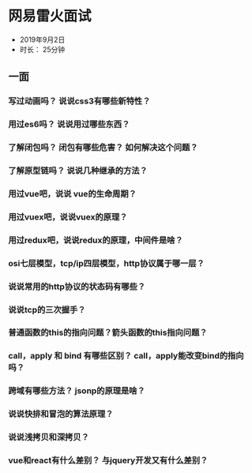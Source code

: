 # 网易雷火面试
+ 2019年9月2日
+ 时长： 25分钟

## 一面

### 写过动画吗？ 说说css3有哪些新特性？

### 用过es6吗？ 说说用过哪些东西？

### 了解闭包吗？ 闭包有哪些危害？ 如何解决这个问题？

### 了解原型链吗？ 说说几种继承的方法？

### 用过vue吧，说说 vue的生命周期？

### 用过vuex吧，说说vuex的原理？

### 用过redux吧，说说redux的原理，中间件是啥？

### osi七层模型，tcp/ip四层模型，http协议属于哪一层？

### 说说常用的http协议的状态码有哪些？

### 说说tcp的三次握手？

### 普通函数的this的指向问题？箭头函数的this指向问题？

### call，apply 和 bind 有哪些区别？ call，apply能改变bind的指向吗？

### 跨域有哪些方法？ jsonp的原理是啥？

### 说说快排和冒泡的算法原理？

### 说说浅拷贝和深拷贝？

### vue和react有什么差别？ 与jquery开发又有什么差别？
